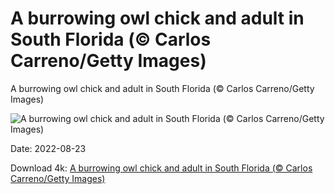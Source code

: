 # A burrowing owl chick and adult in South Florida (© Carlos Carreno/Getty Images)

A burrowing owl chick and adult in South Florida (© Carlos Carreno/Getty Images)

![A burrowing owl chick and adult in South Florida (© Carlos Carreno/Getty Images)](https://bing.com/th?id=OHR.TenderMoment_EN-US3269942524_UHD.jpg&w=1024&h=576)

Date: 2022-08-23

Download 4k: [A burrowing owl chick and adult in South Florida (© Carlos Carreno/Getty Images)](https://bing.com/th?id=OHR.TenderMoment_EN-US3269942524_UHD.jpg)

